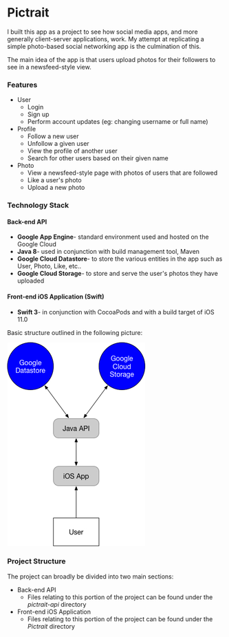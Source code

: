# Pictrait

I built this app as a project to see how social media apps, and more generally client-server
applications, work. My attempt at replicating a simple photo-based social networking app is
the culmination of this. 

The main idea of the app is that users upload photos for their followers to see in a 
newsfeed-style view. 

### Features
- User
    - Login
    - Sign up
    - Perform account updates (eg: changing username or full name)
- Profile
    - Follow a new user
    - Unfollow a given user
    - View the profile of another user
    - Search for other users based on their given name
- Photo
    - View a newsfeed-style page with photos of users that are followed
    - Like a user's photo
    - Upload a new photo
    
### Technology Stack
#### Back-end API
- **Google App Engine**- standard environment used and hosted on the Google Cloud
- **Java 8**- used in conjunction with build management tool, Maven
- **Google Cloud Datastore**- to store the various entities in the app such as User, Photo,
Like, etc..
- **Google Cloud Storage**- to store and serve the user's photos they have uploaded
#### Front-end iOS Application (Swift)
- **Swift 3**- in conjunction with CocoaPods and with a build target of iOS 11.0

Basic structure outlined in the following picture:


![alt text](https://raw.githubusercontent.com/hineso11/Pictrait/master/Images/Data%20Flow%20Diagram.jpg 
"Stucture")

### Project Structure
The project can broadly be divided into two main sections:
- Back-end API
   - Files relating to this portion of the project can be found under the *pictrait-api* 
   directory
- Front-end iOS Application
    - Files relating to this portion of the project can be found under the *Pictrait* 
   directory